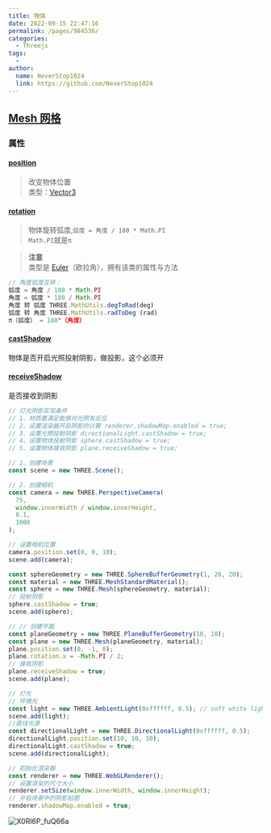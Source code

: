 ```yaml
---
title: 物体
date: 2022-09-15 22:47:16
permalink: /pages/984536/
categories:
  - Threejs
tags:
  - 
author: 
  name: NeverStop1024
  link: https://github.com/NeverStop1024
---
```

## [Mesh 网格](https://threejs.org/docs/index.html#api/zh/objects/Mesh)
### 属性
#### [position](https://threejs.org/docs/index.html#api/zh/core/Object3D.position)
> 改变物体位置   
> 类型：[Vector3](https://threejs.org/docs/index.html#api/zh/math/Vector3)
#### [rotation](https://threejs.org/docs/index.html#api/zh/core/Object3D.rotation)
> 物体旋转弧度,`弧度 = 角度 / 180 * Math.PI`  
> `Math.PI`就是`π `

> **注意**  
> 类型是 [Euler](https://threejs.org/docs/index.html#api/zh/math/Euler)（欧拉角），拥有该类的属性与方法
```javascript
// 角度弧度互转：
弧度 = 角度 / 180 * Math.PI
角度 = 弧度 * 180 / Math.PI
角度 转 弧度 THREE.MathUtils.degToRad(deg)
弧度 转 角度 THREE.MathUtils.radToDeg (rad)
π（弧度） = 180°（角度）
```
#### [castShadow](https://threejs.org/docs/index.html#api/zh/core/Object3D.castShadow)
物体是否开启光照投射阴影，做投影，这个必须开

#### [receiveShadow](https://threejs.org/docs/index.html#api/zh/core/Object3D.receiveShadow)
是否接收到阴影
```javascript
// 灯光阴影实现条件
// 1、材质要满足能够对光照有反应
// 2、设置渲染器开启阴影的计算 renderer.shadowMap.enabled = true;
// 3、设置光照投射阴影 directionalLight.castShadow = true;
// 4、设置物体投射阴影 sphere.castShadow = true;
// 5、设置物体接收阴影 plane.receiveShadow = true;

// 1、创建场景
const scene = new THREE.Scene();

// 2、创建相机
const camera = new THREE.PerspectiveCamera(
  75,
  window.innerWidth / window.innerHeight,
  0.1,
  1000
);

// 设置相机位置
camera.position.set(0, 0, 10);
scene.add(camera);

const sphereGeometry = new THREE.SphereBufferGeometry(1, 20, 20);
const material = new THREE.MeshStandardMaterial();
const sphere = new THREE.Mesh(sphereGeometry, material);
// 投射阴影
sphere.castShadow = true;
scene.add(sphere);

// // 创建平面
const planeGeometry = new THREE.PlaneBufferGeometry(10, 10);
const plane = new THREE.Mesh(planeGeometry, material);
plane.position.set(0, -1, 0);
plane.rotation.x = -Math.PI / 2;
// 接收阴影
plane.receiveShadow = true;
scene.add(plane);

// 灯光
// 环境光
const light = new THREE.AmbientLight(0xffffff, 0.5); // soft white light
scene.add(light);
//直线光源
const directionalLight = new THREE.DirectionalLight(0xffffff, 0.5);
directionalLight.position.set(10, 10, 10);
directionalLight.castShadow = true;
scene.add(directionalLight);

// 初始化渲染器
const renderer = new THREE.WebGLRenderer();
// 设置渲染的尺寸大小
renderer.setSize(window.innerWidth, window.innerHeight);
// 开启场景中的阴影贴图
renderer.shadowMap.enabled = true;
```
![X0Rl6P_fuQ66a](https://cdn.jsdelivr.net/gh/NeverStop1024/images-store@main/blog/X0Rl6P_fuQ66a.png)